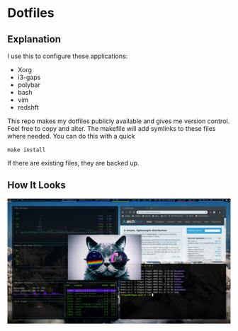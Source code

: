 # Dotfiles
## Explanation
I use this to configure these applications:

 * Xorg
 * i3-gaps
 * polybar
 * bash
 * vim
 * redshft

This repo makes my dotfiles publicly available and gives me version control. Feel free to copy and alter.
The makefile will add symlinks to these files where needed.
You can do this with a quick 
```
make install
```
If there are existing files, they are backed up.

## How It Looks

![Screen shot of desktop](Screen.png?raw=true "Screen Shot")

